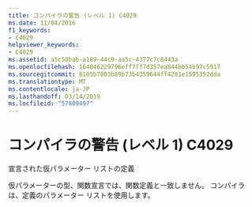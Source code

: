 ```yaml
---
title: コンパイラの警告 (レベル 1) C4029
ms.date: 11/04/2016
f1_keywords:
- C4029
helpviewer_keywords:
- C4029
ms.assetid: a5c50bab-a189-44c9-aa5c-4377c7c8443a
ms.openlocfilehash: 164846229796eff7ff7d357ea844bb54b97c5917
ms.sourcegitcommit: 8105b7003b89b73b4359644ff4281e1595352dda
ms.translationtype: MT
ms.contentlocale: ja-JP
ms.lasthandoff: 03/14/2019
ms.locfileid: "57809497"
---
```

# <a name="compiler-warning-level-1-c4029"></a>コンパイラの警告 (レベル 1) C4029

宣言された仮パラメーター リストの定義

仮パラメーターの型、関数宣言では、関数定義と一致しません。 コンパイラは、定義のパラメーター リストを使用します。